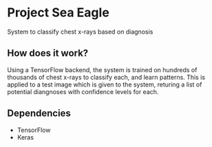 # Project Sea Eagle
System to classify chest x-rays based on diagnosis

## How does it work?
Using a TensorFlow backend, the system is trained on hundreds of thousands of chest x-rays to classify each, and learn patterns. This is applied to a test image which is given to the system, returing a list of potential diangnoses with confidence levels for each.

## Dependencies
- TensorFlow
- Keras
